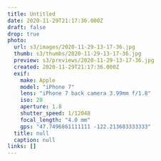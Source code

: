 ```yaml
---
title: Untitled
date: 2020-11-29T21:17:36.000Z
draft: false
drop: true
photo:
  url: s3/images/2020-11-29-13-17-36.jpg
  thumb: s3/thumbs/2020-11-29-13-17-36.jpg
  preview: s3/previews/2020-11-29-13-17-36.jpg
  created: 2020-11-29T21:17:36.000Z
  exif:
    make: Apple
    model: "iPhone 7"
    lens: "iPhone 7 back camera 3.99mm f/1.8"
    iso: 20
    aperture: 1.8
    shutter_speed: 1/12048
    focal_length: "4.0 mm"
    gps: "47.7496861111111 -122.213683333333"
  title: null
  caption: null
links: []
---
```

